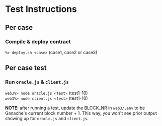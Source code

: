 # Test Instructions


## Per case
### Compile & deploy contract
`%> deploy.sh <case>` (case1, case2 or case3)

## Per case test
### Run `oracle.js` & `client.js`
`web3%> node oracle.js <test>` (test1-10)  
`web3%> node client.js <test>` (test1-10)

**NOTE**: after running a test, update the BLOCK_NR in `web3/.env` to be Ganache's current block number + 1. 
This way, you won't see prior output showing up for `oracle.js` and `client.js`.